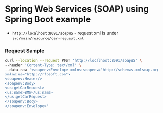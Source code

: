 # Spring Web Services (SOAP) using Spring Boot example

- `http://localhost:8091/soapWS` - request xml is under `src/main/resource/car-request.xml`



### Request Sample
```bash
curl --location --request POST 'http://localhost:8091/soapWS' \
--header 'Content-Type: text/xml' \
--data-raw '<soapenv:Envelope xmlns:soapenv="http://schemas.xmlsoap.org/soap/envelope/"
xmlns:us="http://rfbsoft.com">
<soapenv:Header/>
<soapenv:Body>
<us:getCarRequest>
<us:name>BMW</us:name>
</us:getCarRequest>
</soapenv:Body>
</soapenv:Envelope>'
```




